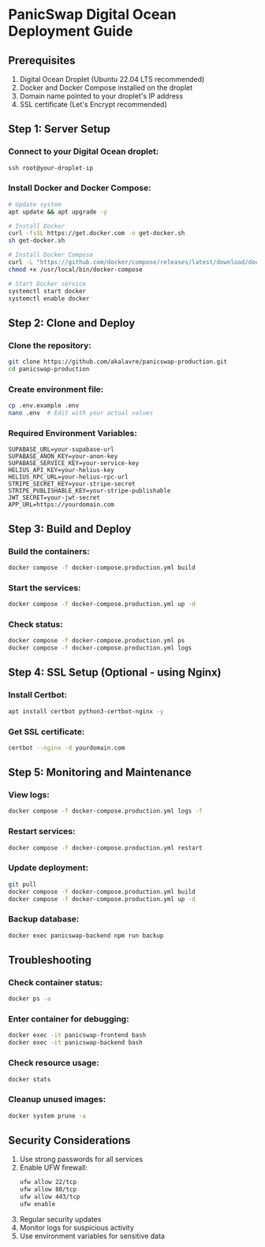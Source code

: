 # PanicSwap Digital Ocean Deployment Guide

## Prerequisites

1. Digital Ocean Droplet (Ubuntu 22.04 LTS recommended)
2. Docker and Docker Compose installed on the droplet
3. Domain name pointed to your droplet's IP address
4. SSL certificate (Let's Encrypt recommended)

## Step 1: Server Setup

### Connect to your Digital Ocean droplet:
```bash
ssh root@your-droplet-ip
```

### Install Docker and Docker Compose:
```bash
# Update system
apt update && apt upgrade -y

# Install Docker
curl -fsSL https://get.docker.com -o get-docker.sh
sh get-docker.sh

# Install Docker Compose
curl -L "https://github.com/docker/compose/releases/latest/download/docker-compose-$(uname -s)-$(uname -m)" -o /usr/local/bin/docker-compose
chmod +x /usr/local/bin/docker-compose

# Start Docker service
systemctl start docker
systemctl enable docker
```

## Step 2: Clone and Deploy

### Clone the repository:
```bash
git clone https://github.com/akalavre/panicswap-production.git
cd panicswap-production
```

### Create environment file:
```bash
cp .env.example .env
nano .env  # Edit with your actual values
```

### Required Environment Variables:
```
SUPABASE_URL=your-supabase-url
SUPABASE_ANON_KEY=your-anon-key
SUPABASE_SERVICE_KEY=your-service-key
HELIUS_API_KEY=your-helius-key
HELIUS_RPC_URL=your-helius-rpc-url
STRIPE_SECRET_KEY=your-stripe-secret
STRIPE_PUBLISHABLE_KEY=your-stripe-publishable
JWT_SECRET=your-jwt-secret
APP_URL=https://yourdomain.com
```

## Step 3: Build and Deploy

### Build the containers:
```bash
docker compose -f docker-compose.production.yml build
```

### Start the services:
```bash
docker compose -f docker-compose.production.yml up -d
```

### Check status:
```bash
docker compose -f docker-compose.production.yml ps
docker compose -f docker-compose.production.yml logs
```

## Step 4: SSL Setup (Optional - using Nginx)

### Install Certbot:
```bash
apt install certbot python3-certbot-nginx -y
```

### Get SSL certificate:
```bash
certbot --nginx -d yourdomain.com
```

## Step 5: Monitoring and Maintenance

### View logs:
```bash
docker compose -f docker-compose.production.yml logs -f
```

### Restart services:
```bash
docker compose -f docker-compose.production.yml restart
```

### Update deployment:
```bash
git pull
docker compose -f docker-compose.production.yml build
docker compose -f docker-compose.production.yml up -d
```

### Backup database:
```bash
docker exec panicswap-backend npm run backup
```

## Troubleshooting

### Check container status:
```bash
docker ps -a
```

### Enter container for debugging:
```bash
docker exec -it panicswap-frontend bash
docker exec -it panicswap-backend bash
```

### Check resource usage:
```bash
docker stats
```

### Cleanup unused images:
```bash
docker system prune -a
```

## Security Considerations

1. Use strong passwords for all services
2. Enable UFW firewall:
   ```bash
   ufw allow 22/tcp
   ufw allow 80/tcp
   ufw allow 443/tcp
   ufw enable
   ```
3. Regular security updates
4. Monitor logs for suspicious activity
5. Use environment variables for sensitive data
